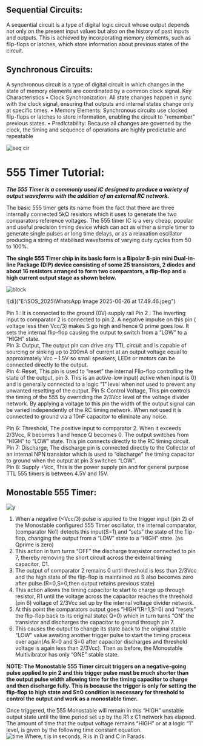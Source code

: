 ## Sequential Circuits:
A sequential circuit is a type of digital logic circuit whose output depends not only on the present input values but also on the history of past inputs and outputs. This is achieved by incorporating memory elements, such as flip-flops or latches, which store information about previous states of the circuit.

## Synchronous Circuits:
A synchronous circuit is a type of digital circuit in which changes in the state of memory elements are coordinated by a common clock signal.
Key Characteristics
•	Clock Synchronization: All state changes happen in sync with the clock signal, ensuring that outputs and internal states change only at specific times.
•	Memory Elements: Synchronous circuits use clocked flip-flops or latches to store information, enabling the circuit to "remember" previous states.
•	Predictability: Because all changes are governed by the clock, the timing and sequence of operations are highly predictable and repeatable

![seq cir](https://www.tutorialspoint.com/digital-electronics/images/synchronous-sequential-circuit.jpg)

# 555 Timer Tutorial:
 
***The 555 Timer is a commonly used IC designed to produce a variety of output waveforms with the addition of an external RC network.***

The basic 555 timer gets its name from the fact that there are three internally connected 5kΩ resistors which it uses to generate the two comparators reference voltages. The 555 timer IC is a very cheap, popular and useful precision timing device which can act as either a simple timer to generate single pulses or long time delays, or as a relaxation oscillator producing a string of stabilised waveforms of varying duty cycles from 50 to 100%.

**The single 555 Timer chip in its basic form is a Bipolar 8-pin mini Dual-in-line Package (DIP) device consisting of some 25 transistors, 2 diodes and about 16 resistors arranged to form two comparators, a flip-flop and a high current output stage as shown below.**

![block](https://th.bing.com/th/id/OIP.O3gVUlSJO00BU3teD1TLDQAAAA?pid=ImgDet&w=500&h=500&c=7)

![di]("E:\SOS_2025\WhatsApp Image 2025-06-26 at 17.49.46.jpeg")

Pin 1 : It is connected to the ground (0V) supply rail
Pin 2 : The inverting input to comparator 2 is connected to pin 2. A negative impulse on this pin ( voltage less then Vcc/3) makes S go high and hence Q prime goes low. It sets the internal flip-flop causing the output to switch from a “LOW” to a “HIGH” state.</br>
Pin 3: Output, The output pin can drive any TTL circuit and is capable of sourcing or sinking up to 200mA of current at an output voltage equal to approximately Vcc – 1.5V so small speakers, LEDs or motors can be connected directly to the output.</br>
Pin 4: Reset, This pin is used to “reset” the internal Flip-flop controlling the state of the output, pin 3. This is an active-low input( active when input is 0) and is generally connected to a logic “1” level when not used to prevent any unwanted resetting of the output.
Pin 5: Control Voltage, This pin controls the timing of the 555 by overriding the 2/3Vcc level of the voltage divider network. By applying a voltage to this pin the width of the output signal can be varied independently of the RC timing network. When not used it is connected to ground via a 10nF capacitor to eliminate any noise.</br>

Pin 6: Threshold, The positive input to comparator 2. When it exceeds 2/3Vcc, R becomes 1 and hence Q becomes 0. The output switches from “HIGH” to “LOW” state. This pin connects directly to the RC timing circuit.</br>
 Pin 7: Discharge, The discharge pin is connected directly to the Collector of an internal NPN transistor which is used to “discharge” the timing capacitor to ground when the output at pin 3 switches “LOW”.</br>
Pin 8:  Supply +Vcc, This is the power supply pin and for general purpose TTL 555 timers is between 4.5V and 15V.

## Monostable 555 Timer:

![y](https://www.electronics-tutorials.ws/wp-content/uploads/2018/05/waveforms-tim38.gif)

1)	When a negative (<Vcc/3) pulse is applied to the trigger input (pin 2) of the Monostable configured 555 Timer oscillator, the internal comparator, (comparator No1) detects this input(S=1) and “sets” the state of the flip-flop, changing the output from a “LOW” state to a “HIGH” state. (as Qprime is zero)
2)	This action in turn turns “OFF” the discharge transistor connected to pin 7, thereby removing the short circuit across the external timing capacitor, C1.
3)	The output of comparator 2 remains 0 until threshold is less than 2/3Vcc and the high state of the flip-flop is maintained as S also becomes zero after pulse.(R=0,S=0,then output retains previous state)
4)	This action allows the timing capacitor to start to charge up through resistor, R1 until the voltage across the capacitor reaches the threshold (pin 6) voltage of 2/3Vcc set up by the internal voltage divider network.
5)	At this point the comparators output goes “HIGH”(R=1,S=0) and “resets” the flip-flop back to its original state( Q=0) which in turn turns “ON” the transistor and discharges the capacitor to ground through pin 7. 
6)	This causes the output to change its state back to the original stable “LOW” value awaiting another trigger pulse to start the timing process over again(As R=0 and S=0 after capacitor discharges and threshold voltage is again less than 2/3Vcc). Then as before, the Monostable Multivibrator has only “ONE” stable state.

**NOTE: The Monostable 555 Timer circuit triggers on a negative-going pulse applied to pin 2 and this trigger pulse must be much shorter than the output pulse width allowing time for the timing capacitor to charge and then discharge fully. This is because the trigger is only for setting the flip-flop to high state and S=0 condition is necessary for threshold to control the output and work as a monostable timer.**

Once triggered, the 555 Monostable will remain in this “HIGH” unstable output state until the time period set up by the R1 x C1 network has elapsed. The amount of time that the output voltage remains “HIGH” or at a logic “1” level, is given by the following time constant equation.
</br>
![time]( https://www.electronics-tutorials.ws/wp-content/uploads/2018/05/waveforms-tim39.gif)
Where, t is in seconds, R is in Ω and C in Farads.

